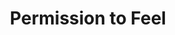 ---
layout: archive_film
permalink: en/archive/2020/extra-short/permission-to-feel

title: Permission to Feel
director: Sage Bennett
country: United States
description: This film is about giving yourself permission to feel all your feelings, whether that's pain, pleasure, joy, anger, or sadness. There is power in relinquishing control to our feelings and allowing ourselves to experience them fully, and then release them.
category: extra-short
image_folder: images/films/archive/2020/extra-short/permission-to-feel
is_winner: false
submission_year: 2020
lang: en
---